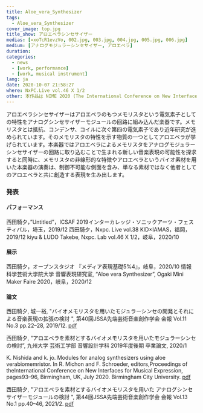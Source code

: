 ```yaml
---
title: Aloe_vera_Synthesizer
tags:
  - Aloe_vera_Synthesizer
cover_image: top.jpg
title_show: アロエベラシンセサイザー
medias: [=xoTcR1evzVo, 002.jpg, 003.jpg, 004.jpg, 005.jpg, 006.jpg]
medium: [アナログモジュラーシンセサイザー, アロエベラ]
duration: 
categories:
  - news
  - [work, performance]
  - [work, musical instrument]
lang: ja
date: 2020-10-07 21:58:27
where: NxPC.Live vol.46 X 1/2
other: 本作品は NIME 2020 (The International Conference on New Interfaces for Musical Expression)で報告されました。
---
```

アロエベラシンセサイザーはアロエベラのもつメモリスタという電気素子としての特性をアナログシンセサイザーモジュールの回路に組み込んだ楽器です。メモリスタとは抵抗、コンデンサ、コイルに次ぐ第四の電気素子であり近年研究が進められています。そのメモリスタの特性を示す物質の一つとしてアロエベラが挙げられています。本楽器ではアロエベラによるメモリスタをアナログモジュラーシンセサイザーの回路に取り込むことで生まれる新しい音楽表現の可能性を探求すると同時に、メモリスタの非線形的な特徴やアロエベラというバイオ素材を用いた本楽器の演奏は、制御不可能な側面を含み、単なる素材ではなく他者としてのアロエベラと共に創造する表現を生み出します。

###  発表
#### パフォーマンス
西田騎夕，”Untitled”，ICSAF 2019インターカレッジ・ソニックアーツ・フェスティバル，埼玉，2019/12
西田騎夕，Nxpc. Live vol.38 KID×IAMAS，福岡，2019/12
kiyu & LUDO Takebe, Nxpc. Lab vol.46 X 1/2，岐阜，2020/10

#### 展示
西田騎夕，オープンスタジオ 『メディア表現基礎5%4』，岐阜，2020/10
情報科学芸術大学院大学 音響表現研究室, “Aloe vera Synthesizer”, Ogaki Mini Maker Faire 2020，岐阜，2020/12

#### 論文
西田騎夕, 城一裕, "バイオメモリスタを用いたモジュラーシンセの開発とそれによる音楽表現の拡張の検討 ", 第40回JSSA先端芸術音楽創作学会 会報 Vol.11 No.3 pp.22–28, 2019/12. [pdf](http://data.jssa.info/paper/2019v11n03/6.Nishida.pdf)

西田騎夕, “アロエベラを素材とするバイオメモリスタを用いたモジュラーシンセの検討”, 九州大学 芸術工学部 音響設計学科 2019年度後期 卒業論文, 2020/1

K. Nishida and k. jo. Modules for analog synthesizers using aloe verabiomemristor. In R. Michon and F. Schroeder, editors,Proceedings of theInternational Conference on New Interfaces for Musical Expression, pages93–96, Birmingham, UK, July 2020. Birmingham City University. [pdf](https://www.nime.org/proceedings/2020/nime2020_paper18.pdf)

西田騎夕, "アロエベラを素材とするバイオメモリスタを用いた アナログシンセサイザーモジュールの検討 ", 第44回JSSA先端芸術音楽創作学会 会報 Vol.13 No.1 pp.40–46, 2021/2. [pdf](http://data.jssa.info/paper/2021v13n01/7.Nishida.pdf)

<!--
# Tag Plugins
## Image
{% img [class names] /path/to/image [width] [height] "title text 'alt text'" %}

## Link
{% link text url [external] [title] %}

## YouTube
{% youtube video_id %}

## Vimeo
{% vimeo video_id [width] [height] %}

<!-- more -->
